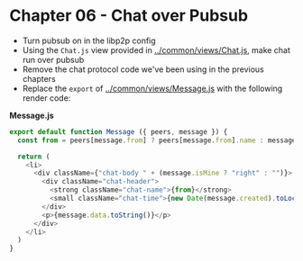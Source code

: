 # Chapter 06 - Chat over Pubsub

- Turn pubsub on in the libp2p config
- Using the `Chat.js` view provided in [../common/views/Chat.js](../common/views/Chat.js), make chat run over pubsub
- Remove the chat protocol code we've been using in the previous chapters
- Replace the `export` of [../common/views/Message.js](../common/views/Message.js) with the following render code:

**Message.js**

```js
export default function Message ({ peers, message }) {
  const from = peers[message.from] ? peers[message.from].name : message.from.substring(0, 20)

  return (
    <li>
      <div className={"chat-body " + (message.isMine ? "right" : "")}>
        <div className="chat-header">
          <strong className="chat-name">{from}</strong>
          <small className="chat-time">{new Date(message.created).toLocaleTimeString()}</small>
        </div>
        <p>{message.data.toString()}</p>
      </div>
    </li>
  )
}
```